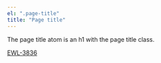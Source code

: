 ```yaml
---
el: ".page-title"
title: "Page title"
---
```


The page title atom is an h1 with the page title class. 

[EWL-3836](https://issues.ama-assn.org/browse/EWL-3836)